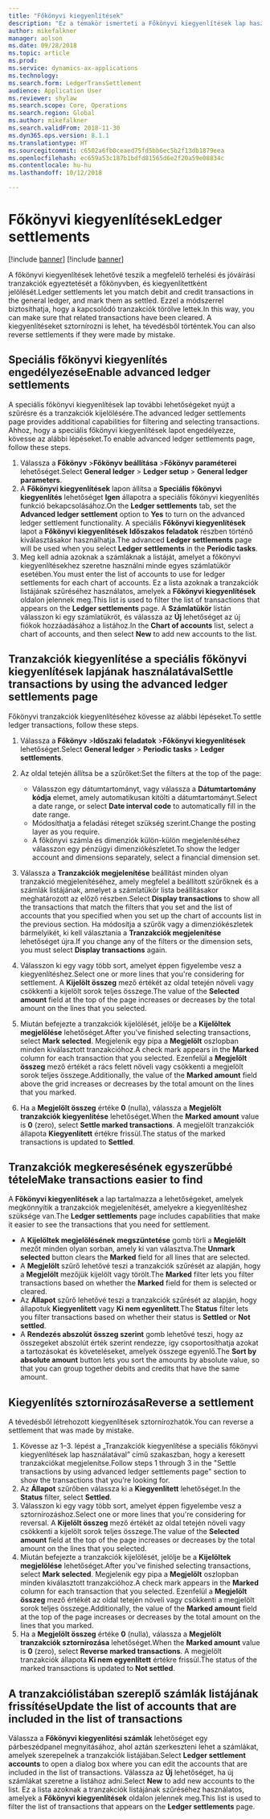 ```yaml
---
title: "Főkönyvi kiegyenlítések"
description: "Ez a témakör ismerteti a Főkönyvi kiegyenlítések lap használatát a főkönyvi tranzakciók kiegyenlítéséhez és a kiegyenlítések sztornírozásához."
author: mikefalkner
manager: aolson
ms.date: 09/28/2018
ms.topic: article
ms.prod: 
ms.service: dynamics-ax-applications
ms.technology: 
ms.search.form: LedgerTransSettlement
audience: Application User
ms.reviewer: shylaw
ms.search.scope: Core, Operations
ms.search.region: Global
ms.author: mikefalkner
ms.search.validFrom: 2018-11-30
ms.dyn365.ops.version: 8.1.1
ms.translationtype: HT
ms.sourcegitcommit: c6502a6fb0ceaed75fd5bb6ec5b2f13db1879eea
ms.openlocfilehash: ec659a53c187b1bdfd81565d6e2f20a59e08834c
ms.contentlocale: hu-hu
ms.lasthandoff: 10/12/2018

---
```


# <a name="ledger-settlements"></a><span data-ttu-id="99719-103">Főkönyvi kiegyenlítések</span><span class="sxs-lookup"><span data-stu-id="99719-103">Ledger settlements</span></span>

[!include [banner](../includes/banner.md)]
[!include [banner](../includes/preview-banner.md)]

<span data-ttu-id="99719-104">A főkönyvi kiegyenlítések lehetővé teszik a megfelelő terhelési és jóváírási tranzakciók egyeztetését a főkönyvben, és kiegyenlítettként jelölését.</span><span class="sxs-lookup"><span data-stu-id="99719-104">Ledger settlements let you match debit and credit transactions in the general ledger, and mark them as settled.</span></span> <span data-ttu-id="99719-105">Ezzel a módszerrel biztosíthatja, hogy a kapcsolódó tranzakciók törölve lettek.</span><span class="sxs-lookup"><span data-stu-id="99719-105">In this way, you can make sure that related transactions have been cleared.</span></span> <span data-ttu-id="99719-106">A kiegyenlítéseket sztornírozni is lehet, ha tévedésből történtek.</span><span class="sxs-lookup"><span data-stu-id="99719-106">You can also reverse settlements if they were made by mistake.</span></span>

## <a name="enable-advanced-ledger-settlements"></a><span data-ttu-id="99719-107">Speciális főkönyvi kiegyenlítés engedélyezése</span><span class="sxs-lookup"><span data-stu-id="99719-107">Enable advanced ledger settlements</span></span>

<span data-ttu-id="99719-108">A speciális főkönyvi kiegyenlítések lap további lehetőségeket nyújt a szűrésre és a tranzakciók kijelölésére.</span><span class="sxs-lookup"><span data-stu-id="99719-108">The advanced ledger settlements page provides additional capabilities for filtering and selecting transactions.</span></span> <span data-ttu-id="99719-109">Ahhoz, hogy a speciális főkönyvi kiegyenlítések lapot engedélyezze, kövesse az alábbi lépéseket.</span><span class="sxs-lookup"><span data-stu-id="99719-109">To enable advanced ledger settlements page, follow these steps.</span></span>

1. <span data-ttu-id="99719-110">Válassza a **Főkönyv** \>**Főkönyv beállítása** \>**Főkönyv paraméterei** lehetőséget.</span><span class="sxs-lookup"><span data-stu-id="99719-110">Select **General ledger** \> **Ledger setup** \> **General ledger parameters**.</span></span> 
2. <span data-ttu-id="99719-111">A **Főkönyvi kiegyenlítések** lapon állítsa a **Speciális főkönyvi kiegyenlítés** lehetőséget **Igen** állapotra a speciális főkönyvi kiegyenlítés funkció bekapcsolásához.</span><span class="sxs-lookup"><span data-stu-id="99719-111">On the **Ledger settlements** tab, set the **Advanced ledger settlement** option to **Yes** to turn on the advanced ledger settlement functionality.</span></span> <span data-ttu-id="99719-112">A speciális **Főkönyvi kiegyenlítések** lapot a **Főkönyvi kiegyenlítések** **Időszakos feladatok** részben történő kiválasztásakor használhatja.</span><span class="sxs-lookup"><span data-stu-id="99719-112">The advanced **Ledger settlements** page will be used when you select **Ledger settlements** in the **Periodic tasks**.</span></span> 
3. <span data-ttu-id="99719-113">Meg kell adnia azoknak a számláknak a listáját, amelyet a főkönyvi kiegyenlítésekhez szeretne használni minde egyes számlatükör esetében.</span><span class="sxs-lookup"><span data-stu-id="99719-113">You must enter the list of accounts to use for ledger settlements for each chart of accounts.</span></span> <span data-ttu-id="99719-114">Ez a lista azoknak a tranzakciók listájának szűréséhez használatos, amelyek a **Főkönyvi kiegyenlítések** oldalon jelennek meg.</span><span class="sxs-lookup"><span data-stu-id="99719-114">This list is used to filter the list of transactions that appears on the **Ledger settlements** page.</span></span> <span data-ttu-id="99719-115">A **Számlatükör** listán válasszon ki egy számlatükröt, és válassza az **Új** lehetőséget az új fiókok hozzáadásához a listához.</span><span class="sxs-lookup"><span data-stu-id="99719-115">In the **Chart of accounts** list, select a chart of accounts, and then select **New** to add new accounts to the list.</span></span>

## <a name="settle-transactions-by-using-the-advanced-ledger-settlements-page"></a><span data-ttu-id="99719-116">Tranzakciók kiegyenlítése a speciális főkönyvi kiegyenlítések lapjának használatával</span><span class="sxs-lookup"><span data-stu-id="99719-116">Settle transactions by using the advanced ledger settlements page</span></span>

<span data-ttu-id="99719-117">Főkönyvi tranzakciók kiegyenlítéséhez kövesse az alábbi lépéseket.</span><span class="sxs-lookup"><span data-stu-id="99719-117">To settle ledger transactions, follow these steps.</span></span>

1. <span data-ttu-id="99719-118">Válassza a **Főkönyv** \>**Időszaki feladatok** \>**Főkönyvi kiegyenlítések** lehetőséget.</span><span class="sxs-lookup"><span data-stu-id="99719-118">Select **General ledger** \> **Periodic tasks** \> **Ledger settlements**.</span></span>
2. <span data-ttu-id="99719-119">Az oldal tetején állítsa be a szűrőket:</span><span class="sxs-lookup"><span data-stu-id="99719-119">Set the filters at the top of the page:</span></span>

    - <span data-ttu-id="99719-120">Válasszon egy dátumtartományt, vagy válassza a **Dátumtartomány kódja** elemet, amely automatikusan kitölti a dátumtartományt.</span><span class="sxs-lookup"><span data-stu-id="99719-120">Select a date range, or select **Date interval code** to automatically fill in the date range.</span></span>
    - <span data-ttu-id="99719-121">Módosíthatja a feladási réteget szükség szerint.</span><span class="sxs-lookup"><span data-stu-id="99719-121">Change the posting layer as you require.</span></span>
    - <span data-ttu-id="99719-122">A főkönyvi számla és dimenziók külön-külön megjelenítéséhez válasszon egy pénzügyi dimenziókészletet.</span><span class="sxs-lookup"><span data-stu-id="99719-122">To show the ledger account and dimensions separately, select a financial dimension set.</span></span>

3. <span data-ttu-id="99719-123">Válassza a **Tranzakciók megjelenítése** beállítást minden olyan tranzakció megjelenítéséhez, amely megfelel a beállított szűrőknek és a számlák listájának, amelyet a számlatükör lista beállításakor meghatározott az előző részben.</span><span class="sxs-lookup"><span data-stu-id="99719-123">Select **Display transactions** to show all the transactions that match the filters that you set and the list of accounts that you specified when you set up the chart of accounts list in the previous section.</span></span> <span data-ttu-id="99719-124">Ha módosítja a szűrők vagy a dimenziókészletek bármelyikét, ki kell választania a **Tranzakciók megjelenítése** lehetőséget újra.</span><span class="sxs-lookup"><span data-stu-id="99719-124">If you change any of the filters or the dimension sets, you must select **Display transactions** again.</span></span>
4. <span data-ttu-id="99719-125">Válasszon ki egy vagy több sort, amelyet éppen figyelembe vesz a kiegyenlítéshez.</span><span class="sxs-lookup"><span data-stu-id="99719-125">Select one or more lines that you're considering for settlement.</span></span> <span data-ttu-id="99719-126">A **Kijelölt összeg** mező értékét az oldal tetején növeli vagy csökkenti a kijelölt sorok teljes összege.</span><span class="sxs-lookup"><span data-stu-id="99719-126">The value of the **Selected amount** field at the top of the page increases or decreases by the total amount on the lines that you selected.</span></span>
5. <span data-ttu-id="99719-127">Miután befejezte a tranzakciók kijelölését, jelölje be a **Kijelöltek megjelölése** lehetőséget.</span><span class="sxs-lookup"><span data-stu-id="99719-127">After you've finished selecting transactions, select **Mark selected**.</span></span> <span data-ttu-id="99719-128">Megjelenik egy pipa a **Megjelölt** oszlopban minden kiválasztott tranzakcióhoz.</span><span class="sxs-lookup"><span data-stu-id="99719-128">A check mark appears in the **Marked** column for each transaction that you selected.</span></span> <span data-ttu-id="99719-129">Ezenfelül a **Megjelölt összeg** mező értékét a rács felett növeli vagy csökkenti a megjelölt sorok teljes összege.</span><span class="sxs-lookup"><span data-stu-id="99719-129">Additionally, the value of the **Marked amount** field above the grid increases or decreases by the total amount on the lines that you marked.</span></span>
6. <span data-ttu-id="99719-130">Ha a **Megjelölt összeg** értéke **0** (nulla), válassza a **Megjelölt tranzakciók kiegyenlítése** lehetőséget.</span><span class="sxs-lookup"><span data-stu-id="99719-130">When the **Marked amount** value is **0** (zero), select **Settle marked transactions**.</span></span> <span data-ttu-id="99719-131">A megjelölt tranzakciók állapota **Kiegyenlített** értékre frissül.</span><span class="sxs-lookup"><span data-stu-id="99719-131">The status of the marked transactions is updated to **Settled**.</span></span>

## <a name="make-transactions-easier-to-find"></a><span data-ttu-id="99719-132">Tranzakciók megkeresésének egyszerűbbé tétele</span><span class="sxs-lookup"><span data-stu-id="99719-132">Make transactions easier to find</span></span>

<span data-ttu-id="99719-133">A **Főkönyvi kiegyenlítések** a lap tartalmazza a lehetőségeket, amelyek megkönnyítik a tranzakciók megjelenítését, amelyekre a kiegyenlítéshez szüksége van.</span><span class="sxs-lookup"><span data-stu-id="99719-133">The **Ledger settlements** page includes capabilities that make it easier to see the transactions that you need for settlement.</span></span>

- <span data-ttu-id="99719-134">A **Kijelöltek megjelölésének megszüntetése** gomb törli a **Megjelölt** mezőt minden olyan sorban, amely ki van választva.</span><span class="sxs-lookup"><span data-stu-id="99719-134">The **Unmark selected** button clears the **Marked** field for all lines that are selected.</span></span>
- <span data-ttu-id="99719-135">A **Megjelölt** szűrő lehetővé teszi a tranzakciók szűrését az alapján, hogy a **Megjelölt** mezőjük kijelölt vagy törölt.</span><span class="sxs-lookup"><span data-stu-id="99719-135">The **Marked** filter lets you filter transactions based on whether the **Marked** field for them is selected or cleared.</span></span>
- <span data-ttu-id="99719-136">Az **Állapot** szűrő lehetővé teszi a tranzakciók szűrését az alapján, hogy állapotuk **Kiegyenlített** vagy **Ki nem egyenlített**.</span><span class="sxs-lookup"><span data-stu-id="99719-136">The **Status** filter lets you filter transactions based on whether their status is **Settled** or **Not settled**.</span></span>
- <span data-ttu-id="99719-137">A **Rendezés abszolút összeg szerint** gomb lehetővé teszi, hogy az összegeket abszolút érték szerint rendezze, így csoportosíthatja azokat a tartozásokat és követeléseket, amelyek összege egyenlő.</span><span class="sxs-lookup"><span data-stu-id="99719-137">The **Sort by absolute amount** button lets you sort the amounts by absolute value, so that you can group together debits and credits that have the same amount.</span></span>

## <a name="reverse-a-settlement"></a><span data-ttu-id="99719-138">Kiegyenlítés sztornírozása</span><span class="sxs-lookup"><span data-stu-id="99719-138">Reverse a settlement</span></span>

<span data-ttu-id="99719-139">A tévedésből létrehozott kiegyenlítések sztornírozhatók.</span><span class="sxs-lookup"><span data-stu-id="99719-139">You can reverse a settlement that was made by mistake.</span></span>

1. <span data-ttu-id="99719-140">Kövesse az 1–3. lépést a „Tranzakciók kiegyenlítése a speciális főkönyvi kiegyenlítések lap használatával” című szakaszban, hogy a keresett tranzakciókat megjelenítse.</span><span class="sxs-lookup"><span data-stu-id="99719-140">Follow steps 1 through 3 in the "Settle transactions by using advanced ledger settlements page" section to show the transactions that you're looking for.</span></span>
2. <span data-ttu-id="99719-141">Az **Állapot** szűrőben válassza ki a **Kiegyenlített** lehetőséget.</span><span class="sxs-lookup"><span data-stu-id="99719-141">In the **Status** filter, select **Settled**.</span></span>
3. <span data-ttu-id="99719-142">Válasszon ki egy vagy több sort, amelyet éppen figyelembe vesz a sztornírozáshoz.</span><span class="sxs-lookup"><span data-stu-id="99719-142">Select one or more lines that you're considering for reversal.</span></span> <span data-ttu-id="99719-143">A **Kijelölt összeg** mező értékét az oldal tetején növeli vagy csökkenti a kijelölt sorok teljes összege.</span><span class="sxs-lookup"><span data-stu-id="99719-143">The value of the **Selected amount** field at the top of the page increases or decreases by the total amount on the lines that you selected.</span></span>
4. <span data-ttu-id="99719-144">Miután befejezte a tranzakciók kijelölését, jelölje be a **Kijelöltek megjelölése** lehetőséget.</span><span class="sxs-lookup"><span data-stu-id="99719-144">After you've finished selecting transactions, select **Mark selected**.</span></span> <span data-ttu-id="99719-145">Megjelenik egy pipa a **Megjelölt** oszlopban minden kiválasztott tranzakcióhoz.</span><span class="sxs-lookup"><span data-stu-id="99719-145">A check mark appears in the **Marked** column for each transaction that you selected.</span></span> <span data-ttu-id="99719-146">Ezenfelül a **Megjelölt összeg** mező értékét az oldal tetején növeli vagy csökkenti a megjelölt sorok teljes összege.</span><span class="sxs-lookup"><span data-stu-id="99719-146">Additionally, the value of the **Marked amount** field at the top of the page increases or decreases by the total amount on the lines that you marked.</span></span>
5. <span data-ttu-id="99719-147">Ha a **Megjelölt összeg** értéke **0** (nulla), válassza a **Megjelölt tranzakciók sztornírozása** lehetőséget.</span><span class="sxs-lookup"><span data-stu-id="99719-147">When the **Marked amount** value is **0** (zero), select **Reverse marked transactions**.</span></span> <span data-ttu-id="99719-148">A megjelölt tranzakciók állapota **Ki nem egyenlített** értékre frissül.</span><span class="sxs-lookup"><span data-stu-id="99719-148">The status of the marked transactions is updated to **Not settled**.</span></span>

## <a name="update-the-list-of-accounts-that-are-included-in-the-list-of-transactions"></a><span data-ttu-id="99719-149">A tranzakciólistában szereplő számlák listájának frissítése</span><span class="sxs-lookup"><span data-stu-id="99719-149">Update the list of accounts that are included in the list of transactions</span></span>

<span data-ttu-id="99719-150">Válassza a **Főkönyvi kiegyenlítési számlák** lehetőséget egy párbeszédpanel megnyitásához, ahol aztán szerkeszteni lehet a számlákat, amelyek szerepelnek a tranzakciók listájában.</span><span class="sxs-lookup"><span data-stu-id="99719-150">Select **Ledger settlement accounts** to open a dialog box where you can edit the accounts that are included in the list of transactions.</span></span> <span data-ttu-id="99719-151">Válassza az **Új** lehetőséget, ha új számlákat szeretne a listához adni.</span><span class="sxs-lookup"><span data-stu-id="99719-151">Select **New** to add new accounts to the list.</span></span> <span data-ttu-id="99719-152">Ez a lista azoknak a tranzakciók listájának szűréséhez használatos, amelyek a **Főkönyvi kiegyenlítések** oldalon jelennek meg.</span><span class="sxs-lookup"><span data-stu-id="99719-152">This list is used to filter the list of transactions that appears on the **Ledger settlements** page.</span></span>

